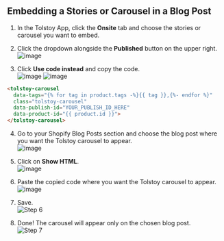 ## Embedding a Stories or Carousel in a Blog Post

1. In the Tolstoy App, click the **Onsite** tab and choose the stories or carousel you want to embed.

2. Click the dropdown alongside the **Published** button on the upper right.  
![image](https://github.com/user-attachments/assets/9eaa0987-8f0a-4626-b382-275995cad1a7)

3. Click **Use code instead** and copy the code.  
![image](https://github.com/user-attachments/assets/17a0d3f7-0138-4be2-82b3-4ace48c290b3)
![image](https://github.com/user-attachments/assets/e87c6872-6cd2-40c1-9a8e-f4eef12cad6f)

```html
<tolstoy-carousel
  data-tags="{% for tag in product.tags -%}{{ tag }},{%- endfor %}"
  class="tolstoy-carousel"
  data-publish-id="YOUR_PUBLISH_ID_HERE" 
  data-product-id="{{ product.id }}">
</tolstoy-carousel>
```

4. Go to your Shopify Blog Posts section and choose the blog post where you want the Tolstoy carousel to appear.  
![image](https://github.com/user-attachments/assets/25132f5b-92db-4661-a82f-f72573c9539f)

5. Click on **Show HTML**.  
![image](https://github.com/user-attachments/assets/45d25752-66a5-4d34-88a9-bc2f1b1b525a)

6. Paste the copied code where you want the Tolstoy carousel to appear.  
![image](https://github.com/user-attachments/assets/6ce189ee-58b6-4fec-a019-c8380ed76c67)

7. Save.  
![Step 6](https://tolstoy-2c549356d0c0.intercom-attachments-1.com/i/o/665227355/d735ce6b8280f944ff16e869/b63175b8-2443-4e80-9762-a66e03a696f9.png)

8. Done! The carousel will appear only on the chosen blog post.  
![Step 7](https://tolstoy-2c549356d0c0.intercom-attachments-1.com/i/o/665227358/cc1bddc3f058118bdfc53eae/cba149cc-4e73-417a-9f47-b998418ce6d1.png)
